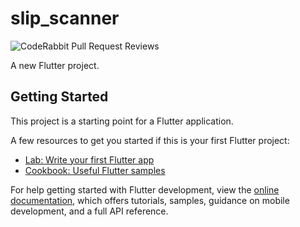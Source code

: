 

# slip_scanner
![CodeRabbit Pull Request Reviews](https://img.shields.io/coderabbit/prs/github/GChanathip/slip_scanner?utm_source=oss&utm_medium=github&utm_campaign=GChanathip%2Fslip_scanner&labelColor=171717&color=FF570A&link=https%3A%2F%2Fcoderabbit.ai&label=CodeRabbit+Reviews)

A new Flutter project.

## Getting Started

This project is a starting point for a Flutter application.

A few resources to get you started if this is your first Flutter project:

- [Lab: Write your first Flutter app](https://docs.flutter.dev/get-started/codelab)
- [Cookbook: Useful Flutter samples](https://docs.flutter.dev/cookbook)

For help getting started with Flutter development, view the
[online documentation](https://docs.flutter.dev/), which offers tutorials,
samples, guidance on mobile development, and a full API reference.
